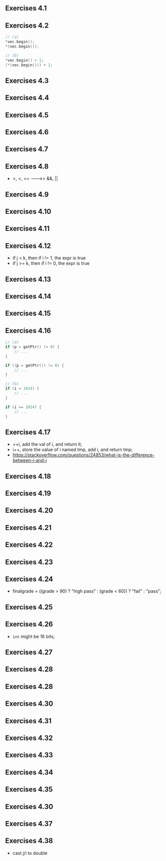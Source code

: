 ## Exercises 4.1

## Exercises 4.2
```c++
// (a)
*vec.begin();
*(vec.begin());

// (b)
*vec.begin() + 1;
(*(vec.begin())) + 1;
```

## Exercises 4.3

## Exercises 4.4

## Exercises 4.5

## Exercises 4.6

## Exercises 4.7

## Exercises 4.8
- \>, <, ==  --->>  &&, ||

## Exercises 4.9
## Exercises 4.10
## Exercises 4.11
## Exercises 4.12
- if j < k, then if i != 1, the expr is true
- if j >= k, then if i != 0, the expr is true

## Exercises 4.13
## Exercises 4.14
## Exercises 4.15
## Exercises 4.16
```c++
// (a) 
if (p = getPtr() != 0) {
    // ... 
}

if ((p = getPtr()) != 0) {
    // ... 
}

// (b)
if (i = 1024) {
    // ... 
}

if (i == 1024) {
    // ... 
}
```

## Exercises 4.17
- ++i, add the val of i, and return it;
- i++, store the value of i named tmp, add i, and return tmp;
- https://stackoverflow.com/questions/24853/what-is-the-difference-between-i-and-i

## Exercises 4.18

## Exercises 4.19

## Exercises 4.20

## Exercises 4.21

## Exercises 4.22

## Exercises 4.23

## Exercises 4.24
- finalgrade = ((grade > 90) ? "high pass" : (grade < 60)) ? "fail" : "pass";

## Exercises 4.25

## Exercises 4.26
- `int` might be 16 bits;

## Exercises 4.27
## Exercises 4.28
## Exercises 4.28
## Exercises 4.30
## Exercises 4.31
## Exercises 4.32
## Exercises 4.33
## Exercises 4.34
## Exercises 4.35
## Exercises 4.30
## Exercises 4.37
## Exercises 4.38
- cast j/i to double
